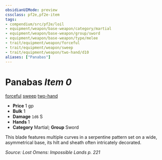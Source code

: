 ```yaml
---
obsidianUIMode: preview
cssclass: pf2e,pf2e-item
tags:
- compendium/src/pf2e/loil
- equipment/weapon/base-weapon/category/martial
- equipment/weapon/base-weapon/group/sword
- equipment/weapon/base-weapon/type/melee
- trait/equipment/weapon/forceful
- trait/equipment/weapon/sweep
- trait/equipment/weapon/two-hand/d10
aliases: ["Panabas"]
---
```

# Panabas *Item 0*  
[forceful](forceful.md)  [sweep](sweep.md)  [two-hand <d10>](two-hand.md)  

- **Price** 1 gp
- **Bulk** 1
- **Damage** `1d6` S
- **Hands** 1
- **Category** Martial; **Group** Sword 

This blade features multiple curves in a serpentine pattern set on a wide, asymmetrical base, its hilt and sheath often intricately decorated.

*Source: Lost Omens: Impossible Lands p. 221*